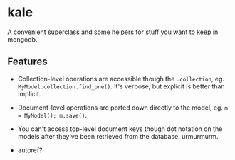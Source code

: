 kale
====

A convenient superclass and some helpers for stuff you want to keep in mongodb.


Features
--------

 * Collection-level operations are accessible though the `.collection`,
   eg. `MyModel.collection.find_one()`. It's verbose, but explicit is
   better than implicit.

 * Document-level operations are ported down directly to the model, eg.
   `m = MyModel(); m.save()`.

 * You can't access top-level document keys though dot notation on the
   models after they've been retrieved from the database. urmurmurm.

 * autoref?

